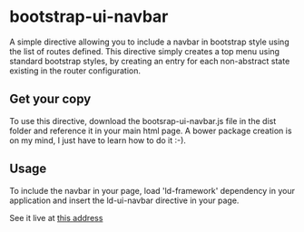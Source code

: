 # bootstrap-ui-navbar
A simple directive allowing you to include a navbar in bootstrap style using the list of routes defined. This directive simply creates a top menu using standard bootstrap styles, by creating an entry for each non-abstract state existing in the router configuration.
## Get your copy
To use this directive, download the bootsrap-ui-navbar.js file in the dist folder and reference it in your main html page. A bower package creation is on my mind, I just have to learn how to do it :-).
## Usage
To include the navbar in your page, load 'ld-framework' dependency in your application and insert the ld-ui-navbar directive in your page.

See it live at [this address](http://bl.ocks.org/Ledragon/5732b7f37fedfbee59bc)
